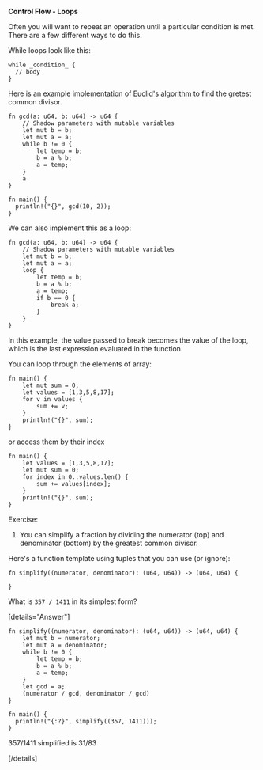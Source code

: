 **Control Flow - Loops**

Often you will want to repeat an operation until a particular condition is met. There are a few different ways to do this.

While loops look like this:

```
while _condition_ {
  // body
}
```

Here is an example implementation of [Euclid's algorithm](https://en.wikipedia.org/wiki/Euclidean_algorithm) to find the gretest common divisor.

```
fn gcd(a: u64, b: u64) -> u64 {
    // Shadow parameters with mutable variables
    let mut b = b;
    let mut a = a;
    while b != 0 {
        let temp = b;
        b = a % b;
        a = temp;
    }
    a
}

fn main() {
  println!("{}", gcd(10, 2));
}
```

We can also implement this as a loop:

```
fn gcd(a: u64, b: u64) -> u64 {
    // Shadow parameters with mutable variables
    let mut b = b;
    let mut a = a;
    loop {
        let temp = b;
        b = a % b;
        a = temp;
        if b == 0 {
            break a;
        }
    }
}
```

In this example, the value passed to break becomes the value of the loop, which is the last expression evaluated in the function.

You can loop through the elements of array:

```
fn main() {
    let mut sum = 0;
    let values = [1,3,5,8,17];
    for v in values {
        sum += v;
    }
    println!("{}", sum);
}
```

or access them by their index

```
fn main() {
    let values = [1,3,5,8,17];
    let mut sum = 0;
    for index in 0..values.len() {
        sum += values[index];
    }
    println!("{}", sum);
}
```

Exercise:

1. You can simplify a fraction by dividing the numerator (top) and denominator (bottom) by the greatest common divisor. 

Here's a function template using tuples that you can use (or ignore):

```
fn simplify((numerator, denominator): (u64, u64)) -> (u64, u64) {
  
}
```

What is `357 / 1411` in its simplest form?

[details="Answer"]

```
fn simplify((numerator, denominator): (u64, u64)) -> (u64, u64) {
    let mut b = numerator;
    let mut a = denominator;
    while b != 0 {
        let temp = b;
        b = a % b;
        a = temp;
    }
    let gcd = a;
    (numerator / gcd, denominator / gcd)
}

fn main() {
  println!("{:?}", simplify((357, 1411)));
}
```

357/1411 simplified is 31/83

[/details]

